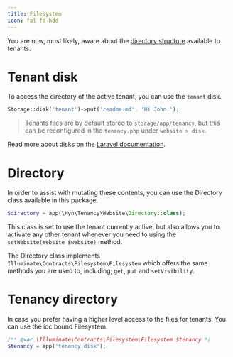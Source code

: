 ```yaml
---
title: Filesystem
icon: fal fa-hdd
---
```


You are now, most likely, aware about the [directory structure][directory-structure]
available to tenants. 

# Tenant disk

To access the directory of the active tenant, you can use the `tenant` disk. 

```php
Storage::disk('tenant')->put('readme.md', 'Hi John.');
```

> Tenants files are by default stored to `storage/app/tenancy`, but this can be reconfigured
in the `tenancy.php` under `website > disk`. 

Read more about disks on the [Laravel documentation][laravel-filesystem].

# Directory

In order to assist with mutating these contents, you can use the
Directory class available in this package.

```php
$directory = app(\Hyn\Tenancy\Website\Directory::class);
```

This class is set to use the tenant currently active, but also allows you to activate
any other tenant whenever you need to using the `setWebsite(Website $website)` method.

The Directory class implements `Illuminate\Contracts\Filesystem\Filesystem` which offers
the same methods you are used to, including; `get`, `put` and `setVisibility`.

# Tenancy directory

In case you prefer having a higher level access to the files for tenants. You can use the ioc bound
Filesystem.

```php
/** @var \Illuminate\Contracts\Filesystem\Filesystem $tenancy */
$tenancy = app('tenancy.disk');
```

[directory-structure]: /documentation/tenant/structure
[laravel-filesystem]: https://laravel.com/docs/5.5/filesystem
